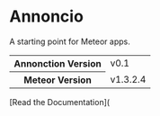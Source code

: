 # Annoncio
A starting point for Meteor apps.

<table>
  <tbody>
    <tr>
      <th>Annonction Version</th>
      <td>v0.1</td>
    </tr>
    <tr>
      <th>Meteor Version</th>
      <td>v1.3.2.4</td>
    </tr>
  </tbody>
</table>

[Read the Documentation](
